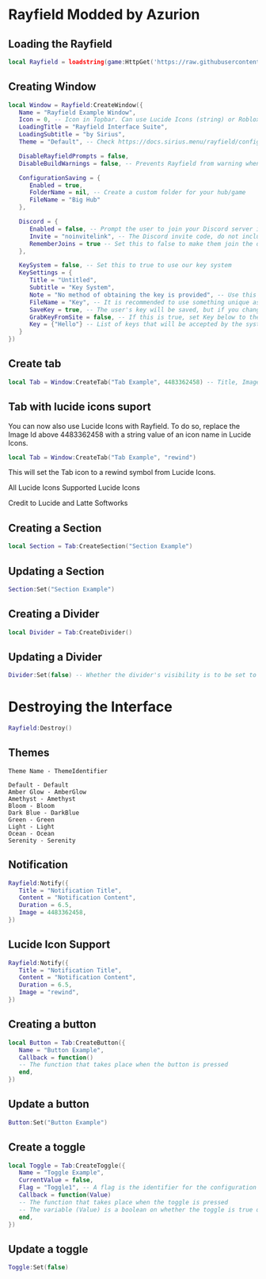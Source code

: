 # Rayfield Modded by Azurion

## Loading the Rayfield
```lua
local Rayfield = loadstring(game:HttpGet('https://raw.githubusercontent.com/Azurion-luau/scripts/refs/heads/main/interface/gui.lua'))()
```

## Creating Window
```lua
local Window = Rayfield:CreateWindow({
   Name = "Rayfield Example Window",
   Icon = 0, -- Icon in Topbar. Can use Lucide Icons (string) or Roblox Image (number). 0 to use no icon (default).
   LoadingTitle = "Rayfield Interface Suite",
   LoadingSubtitle = "by Sirius",
   Theme = "Default", -- Check https://docs.sirius.menu/rayfield/configuration/themes

   DisableRayfieldPrompts = false,
   DisableBuildWarnings = false, -- Prevents Rayfield from warning when the script has a version mismatch with the interface

   ConfigurationSaving = {
      Enabled = true,
      FolderName = nil, -- Create a custom folder for your hub/game
      FileName = "Big Hub"
   },

   Discord = {
      Enabled = false, -- Prompt the user to join your Discord server if their executor supports it
      Invite = "noinvitelink", -- The Discord invite code, do not include discord.gg/. E.g. discord.gg/ ABCD would be ABCD
      RememberJoins = true -- Set this to false to make them join the discord every time they load it up
   },

   KeySystem = false, -- Set this to true to use our key system
   KeySettings = {
      Title = "Untitled",
      Subtitle = "Key System",
      Note = "No method of obtaining the key is provided", -- Use this to tell the user how to get a key
      FileName = "Key", -- It is recommended to use something unique as other scripts using Rayfield may overwrite your key file
      SaveKey = true, -- The user's key will be saved, but if you change the key, they will be unable to use your script
      GrabKeyFromSite = false, -- If this is true, set Key below to the RAW site you would like Rayfield to get the key from
      Key = {"Hello"} -- List of keys that will be accepted by the system, can be RAW file links (pastebin, github etc) or simple strings ("hello","key22")
   }
})
```

## Create tab
```lua
local Tab = Window:CreateTab("Tab Example", 4483362458) -- Title, Image
```
## Tab with lucide icons suport

You can now also use Lucide Icons with Rayfield. To do so, replace the Image Id above 4483362458 with a string value of an icon name in Lucide Icons.
```lua
local Tab = Window:CreateTab("Tab Example", "rewind")
```
This will set the Tab icon to a rewind symbol from Lucide Icons.

All Lucide Icons Supported Lucide Icons

Credit to Lucide and Latte Softworks

## Creating a Section
```lua
local Section = Tab:CreateSection("Section Example")
```

## Updating a Section
```lua
Section:Set("Section Example")
```

## Creating a Divider
```lua
local Divider = Tab:CreateDivider()
```

## Updating a Divider
```lua
Divider:Set(false) -- Whether the divider's visibility is to be set to true or false.
```

# Destroying the Interface
```lua
Rayfield:Destroy()
```
## Themes
```
Theme Name - ThemeIdentifier

Default - Default
Amber Glow - AmberGlow
Amethyst - Amethyst
Bloom - Bloom
Dark Blue - DarkBlue
Green - Green
Light - Light
Ocean - Ocean
Serenity - Serenity
```
## Notification
```lua
Rayfield:Notify({
   Title = "Notification Title",
   Content = "Notification Content",
   Duration = 6.5,
   Image = 4483362458,
})
```

## Lucide Icon Support
```lua
Rayfield:Notify({
   Title = "Notification Title",
   Content = "Notification Content",
   Duration = 6.5,
   Image = "rewind",
})
```
## Creating a button
```lua
local Button = Tab:CreateButton({
   Name = "Button Example",
   Callback = function()
   -- The function that takes place when the button is pressed
   end,
})
```

## Update a button
```lua
Button:Set("Button Example")
```
## Create a toggle

```lua
local Toggle = Tab:CreateToggle({
   Name = "Toggle Example",
   CurrentValue = false,
   Flag = "Toggle1", -- A flag is the identifier for the configuration file, make sure every element has a different flag if you're using configuration saving to ensure no overlaps
   Callback = function(Value)
   -- The function that takes place when the toggle is pressed
   -- The variable (Value) is a boolean on whether the toggle is true or false
   end,
})
```

## Update a toggle
```lua
Toggle:Set(false)
```

